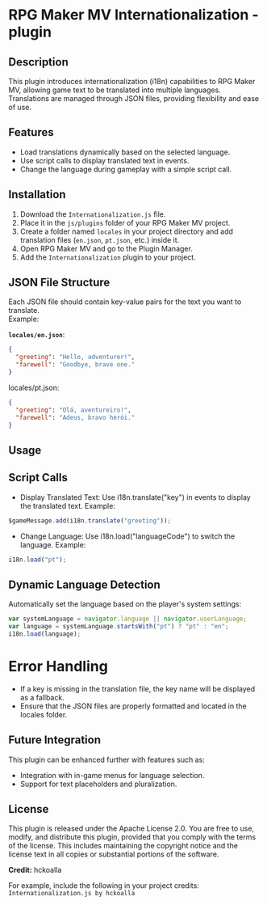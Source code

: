 # RPG Maker MV Internationalization - plugin

## Description

This plugin introduces internationalization (i18n) capabilities to RPG Maker MV, allowing game text to be translated into multiple languages. Translations are managed through JSON files, providing flexibility and ease of use.

## Features

- Load translations dynamically based on the selected language.
- Use script calls to display translated text in events.
- Change the language during gameplay with a simple script call.

## Installation

1. Download the `Internationalization.js` file.
2. Place it in the `js/plugins` folder of your RPG Maker MV project.
3. Create a folder named `locales` in your project directory and add translation files (`en.json`, `pt.json`, etc.) inside it.
4. Open RPG Maker MV and go to the Plugin Manager.
5. Add the `Internationalization` plugin to your project.

## JSON File Structure

Each JSON file should contain key-value pairs for the text you want to translate.  
Example:

**`locales/en.json`**:
```json
{
  "greeting": "Hello, adventurer!",
  "farewell": "Goodbye, brave one."
}
```

locales/pt.json:
```json
{
  "greeting": "Olá, aventureiro!",
  "farewell": "Adeus, bravo herói."
}
```

## Usage

## Script Calls

- Display Translated Text:
Use i18n.translate("key") in events to display the translated text.
Example:

```javascript
$gameMessage.add(i18n.translate("greeting"));
```

- Change Language:
Use i18n.load("languageCode") to switch the language.
Example:

```javascript
i18n.load("pt");
```

## Dynamic Language Detection

Automatically set the language based on the player's system settings:

```javascript
var systemLanguage = navigator.language || navigator.userLanguage;
var language = systemLanguage.startsWith("pt") ? "pt" : "en";
i18n.load(language);
```

# Error Handling

- If a key is missing in the translation file, the key name will be displayed as a fallback.
- Ensure that the JSON files are properly formatted and located in the locales folder.

## Future Integration
This plugin can be enhanced further with features such as:

- Integration with in-game menus for language selection.
- Support for text placeholders and pluralization.

## License
This plugin is released under the Apache License 2.0. You are free to use, modify, and distribute this plugin, provided that you comply with the terms of the license. This includes maintaining the copyright notice and the license text in all copies or substantial portions of the software.

**Credit:** hckoalla

For example, include the following in your project credits:  
`Internationalization.js by hckoalla`
